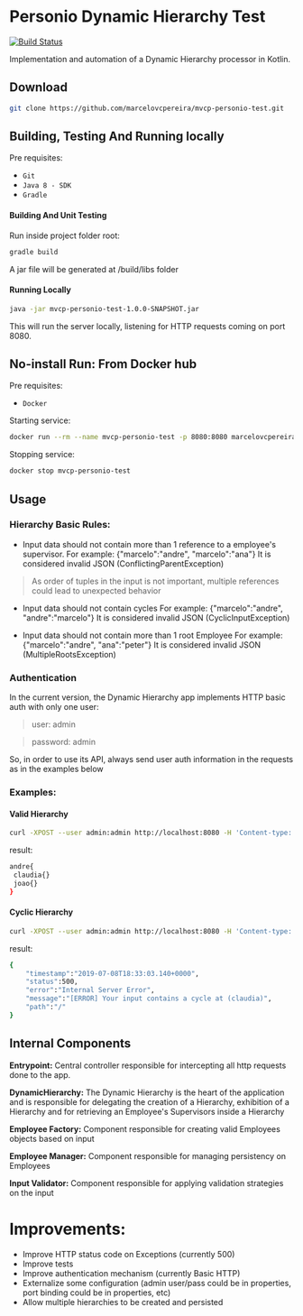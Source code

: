 # Personio Dynamic Hierarchy Test
[![Build Status](https://travis-ci.org/marcelovcpereira/mvcp-adobe-reverse-proxy.svg?branch=master)](https://travis-ci.org/marcelovcpereira/mvcp-adobe-reverse-proxy)

Implementation and automation of a Dynamic Hierarchy processor in Kotlin.

## Download
```bash
git clone https://github.com/marcelovcpereira/mvcp-personio-test.git
```

## Building, Testing And Running locally
Pre requisites:
- `Git`
- `Java 8 - SDK`
- `Gradle`


#### Building And Unit Testing
Run inside project folder root:
```bash
gradle build
``` 
A jar file will be generated at /build/libs folder

#### Running Locally
```bash
java -jar mvcp-personio-test-1.0.0-SNAPSHOT.jar
``` 
This will run the server locally, listening for HTTP requests coming on port 8080.


## No-install Run: From Docker hub
Pre requisites:
- `Docker`

Starting service:
```bash
docker run --rm --name mvcp-personio-test -p 8080:8080 marcelovcpereira/personio-test:1.0.0 
```
Stopping service:
```bash
docker stop mvcp-personio-test
```

## Usage

### Hierarchy Basic Rules:
- Input data should not contain more than 1 reference to a employee's supervisor.
For example:
{"marcelo":"andre", "marcelo":"ana"}
It is considered invalid JSON (ConflictingParentException) 
>As order of tuples in the input is not important, multiple references could lead to unexpected behavior

- Input data should not contain cycles
For example:
{"marcelo":"andre", "andre":"marcelo"}
It is considered invalid JSON (CyclicInputException)

- Input data should not contain more than 1 root Employee
For example:
{"marcelo":"andre", "ana":"peter"}
It is considered invalid JSON (MultipleRootsException)

### Authentication
In the current version, the Dynamic Hierarchy app implements HTTP basic auth with only one user:
 >user: admin
 
 >password: admin

So, in order to use its API, always send user auth information in the requests as in the examples below

### Examples:

#### Valid Hierarchy
```bash
curl -XPOST --user admin:admin http://localhost:8080 -H 'Content-type: application/json' -d '{"claudia":"andre","joao":"andre"}'
```
result:
```bash
andre{
 claudia{}
 joao{}
}
```

#### Cyclic Hierarchy
```bash
curl -XPOST --user admin:admin http://localhost:8080 -H 'Content-type: application/json' -d '{"claudia":"andre","andre":"claudia"}'
```
result:
```bash
{
    "timestamp":"2019-07-08T18:33:03.140+0000",
    "status":500,
    "error":"Internal Server Error",
    "message":"[ERROR] Your input contains a cycle at (claudia)",
    "path":"/"
}
```



## Internal Components
**Entrypoint:**
Central controller responsible for intercepting all http requests done to the app.

**DynamicHierarchy:**
The Dynamic Hierarchy is the heart of the application and is responsible for delegating the creation of a Hierarchy, 
exhibition of a Hierarchy and for retrieving an Employee's Supervisors inside a Hierarchy

**Employee Factory:**
Component responsible for creating valid Employees objects based on input

**Employee Manager:**
Component responsible for managing persistency on Employees

**Input Validator:**
Component responsible for applying validation strategies on the input

# Improvements:
- Improve HTTP status code on Exceptions (currently 500)
- Improve tests
- Improve authentication mechanism (currently Basic HTTP)
- Externalize some configuration (admin user/pass could be in properties, port binding could be in properties, etc)
- Allow multiple hierarchies to be created and persisted 
